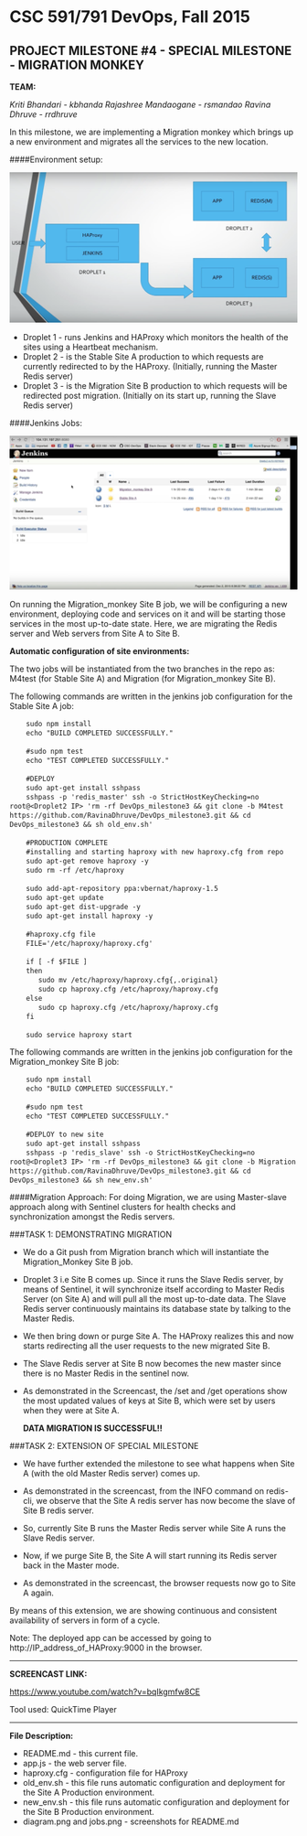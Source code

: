 # CSC 591/791 DevOps, Fall 2015

## PROJECT MILESTONE #4 - SPECIAL MILESTONE - MIGRATION MONKEY

**TEAM:** 

*Kriti Bhandari - kbhanda*
*Rajashree Mandaogane - rsmandao*
*Ravina Dhruve - rrdhruve*


In this milestone, we are implementing a Migration monkey which brings up a new environment and 
migrates all the services to the new location.

####Environment setup:

![alt text](./diagram.png)

+ Droplet 1 - runs Jenkins and HAProxy which monitors the health of the sites using a Heartbeat mechanism.
+ Droplet 2 - is the Stable Site A production to which requests are currently redirected to by the HAProxy.
              (Initially, running the Master Redis server)
+ Droplet 3 - is the Migration Site B production to which requests will be redirected post migration.
              (Initially on its start up, running the Slave Redis server)


####Jenkins Jobs:

![alt text](./jobs.png)

On running the Migration_monkey Site B job, we will be configuring a new environment, deploying code
and services on it and will be starting those services in the most up-to-date state. Here, we are 
migrating the Redis server and Web servers from Site A to Site B.

**Automatic configuration of site environments:**

The two jobs will be instantiated from the two branches in the repo as: M4test (for Stable Site A)
and Migration (for Migration_monkey Site B).
    
The following commands are written in the jenkins job configuration for the Stable Site A job:

```
    sudo npm install
    echo "BUILD COMPLETED SUCCESSFULLY."

    #sudo npm test
    echo "TEST COMPLETED SUCCESSFULLY."

    #DEPLOY
    sudo apt-get install sshpass
    sshpass -p 'redis_master' ssh -o StrictHostKeyChecking=no root@<Droplet2 IP> 'rm -rf DevOps_milestone3 && git clone -b M4test https://github.com/RavinaDhruve/DevOps_milestone3.git && cd DevOps_milestone3 && sh old_env.sh'

    #PRODUCTION COMPLETE
    #installing and starting haproxy with new haproxy.cfg from repo
    sudo apt-get remove haproxy -y
    sudo rm -rf /etc/haproxy

    sudo add-apt-repository ppa:vbernat/haproxy-1.5
    sudo apt-get update
    sudo apt-get dist-upgrade -y
    sudo apt-get install haproxy -y

    #haproxy.cfg file
    FILE='/etc/haproxy/haproxy.cfg'
     
    if [ -f $FILE ]
    then
       sudo mv /etc/haproxy/haproxy.cfg{,.original}
       sudo cp haproxy.cfg /etc/haproxy/haproxy.cfg
    else
       sudo cp haproxy.cfg /etc/haproxy/haproxy.cfg
    fi

    sudo service haproxy start
```
    
The following commands are written in the jenkins job configuration for the Migration_monkey Site B job:

```
    sudo npm install
    echo "BUILD COMPLETED SUCCESSFULLY."

    #sudo npm test
    echo "TEST COMPLETED SUCCESSFULLY."

    #DEPLOY to new site
    sudo apt-get install sshpass
    sshpass -p 'redis_slave' ssh -o StrictHostKeyChecking=no root@<Droplet3 IP> 'rm -rf DevOps_milestone3 && git clone -b Migration https://github.com/RavinaDhruve/DevOps_milestone3.git && cd DevOps_milestone3 && sh new_env.sh'
```


####Migration Approach:
For doing Migration, we are using Master-slave approach along with Sentinel clusters for health checks and 
synchronization amongst the Redis servers.


###TASK 1: DEMONSTRATING MIGRATION

+ We do a Git push from Migration branch which will instantiate the Migration_Monkey Site B job.

+ Droplet 3 i.e Site B comes up. Since it runs the Slave Redis server, by means of Sentinel, it will synchronize
  itself according to Master Redis Server (on Site A) and will pull all the most up-to-date data.
  The Slave Redis server continuously maintains its database state by talking to the Master Redis.

+ We then bring down or purge Site A. The HAProxy realizes this and now starts redirecting all the user requests
  to the new migrated Site B.

+ The Slave Redis server at Site B now becomes the new master since there is no Master Redis in the sentinel now.

+ As demonstrated in the Screencast, the /set and /get operations show the most updated values of keys at Site B, 
  which were set by users when they were at Site A.

  **DATA MIGRATION IS SUCCESSFUL!!**


###TASK 2: EXTENSION OF SPECIAL MILESTONE

+ We have further extended the milestone to see what happens when Site A (with the old Master Redis server) comes up.

+ As demonstrated in the screencast, from the INFO command on redis-cli, we observe that the Site A redis server 
  has now become the slave of Site B redis server.

+ So, currently Site B runs the Master Redis server while Site A runs the Slave Redis server.

+ Now, if we purge Site B, the Site A will start running its Redis server back in the Master mode.

+ As demonstrated in the screencast, the browser requests now go to Site A again.

By means of this extension, we are showing continuous and consistent availability of servers in form of a cycle.


Note:
The deployed app can be accessed by going to http://IP_address_of_HAProxy:9000 in the browser.
___

**SCREENCAST LINK:**

https://www.youtube.com/watch?v=bqIkgmfw8CE

Tool used: QuickTime Player
___


**File Description:**

+ README.md - this current file.
+ app.js - the web server file.
+ haproxy.cfg - configuration file for HAProxy
+ old_env.sh - this file runs automatic configuration and deployment for the Site A Production environment.
+ new_env.sh - this file runs automatic configuration and deployment for the Site B Production environment.
+ diagram.png and jobs.png - screenshots for README.md



